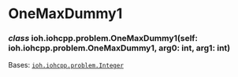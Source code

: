 # OneMaxDummy1


### _class_ ioh.iohcpp.problem.OneMaxDummy1(self: ioh.iohcpp.problem.OneMaxDummy1, arg0: int, arg1: int)
Bases: [`ioh.iohcpp.problem.Integer`](ioh.iohcpp.problem.Integer.md#ioh.iohcpp.problem.Integer)
